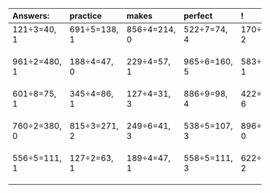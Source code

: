 | Answers: | practice | makes | perfect | ! |
| :--- | :--- | :--- | :--- | :--- |
| 121÷3=40, 1 | 691÷5=138, 1 | 856÷4=214, 0 | 522÷7=74, 4 | 170÷7=24, 2 | 
|   |   |   |   |   | 
|   |   |   |   |   | 
|   |   |   |   |   | 
| 961÷2=480, 1 | 188÷4=47, 0 | 229÷4=57, 1 | 965÷6=160, 5 | 583÷6=97, 1 | 
|   |   |   |   |   | 
|   |   |   |   |   | 
|   |   |   |   |   | 
| 601÷8=75, 1 | 345÷4=86, 1 | 127÷4=31, 3 | 886÷9=98, 4 | 422÷8=52, 6 | 
|   |   |   |   |   | 
|   |   |   |   |   | 
|   |   |   |   |   | 
| 760÷2=380, 0 | 815÷3=271, 2 | 249÷6=41, 3 | 538÷5=107, 3 | 896÷8=112, 0 | 
|   |   |   |   |   | 
|   |   |   |   |   | 
|   |   |   |   |   | 
| 556÷5=111, 1 | 127÷2=63, 1 | 189÷4=47, 1 | 558÷5=111, 3 | 622÷5=124, 2 | 
|   |   |   |   |   | 
|   |   |   |   |   | 
|   |   |   |   |   | 
